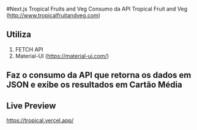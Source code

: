 #Next.js Tropical Fruits and Veg 
Consumo da API Tropical Fruit and Veg (http://www.tropicalfruitandveg.com)

## Utiliza
1. FETCH API
2. Material-UI (https://material-ui.com/)

## Faz o consumo da API que retorna os dados em JSON e exibe os resultados em Cartão Média

## Live Preview
https://tropical.vercel.app/


